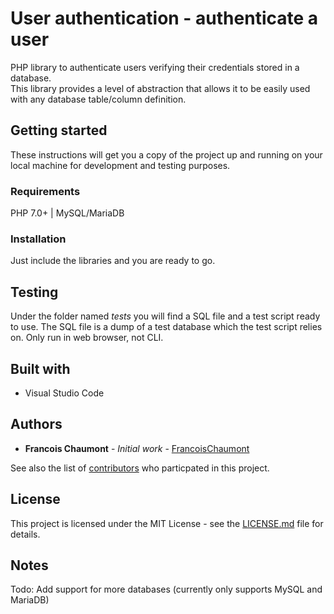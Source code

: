 # User authentication - authenticate a user
PHP library to authenticate users verifying their credentials stored in a database.  
This library provides a level of abstraction that allows it to be easily used with any database table/column definition.

## Getting started
These instructions will get you a copy of the project up and running on your local machine for development and testing purposes.

### Requirements
PHP 7.0+ | MySQL/MariaDB 

### Installation
Just include the libraries and you are ready to go.

## Testing
Under the folder named *tests* you will find a SQL file and a test script ready to use.
The SQL file is a dump of a test database which the test script relies on.
Only run in web browser, not CLI.

## Built with
* Visual Studio Code

## Authors
* **Francois Chaumont** - *Initial work* - [FrancoisChaumont](https://github.com/FrancoisChaumont)

See also the list of [contributors](https://github.com/FrancoisChaumont/db/graphs/contributors) who particpated in this project.

## License
This project is licensed under the MIT License - see the [LICENSE.md](LICENSE.md) file for details.

## Notes
Todo: Add support for more databases (currently only supports MySQL and MariaDB)

